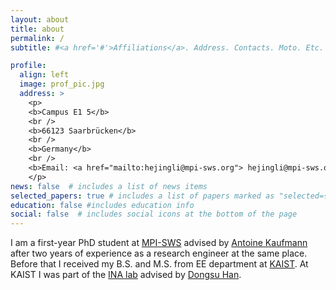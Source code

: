 ```yaml
---
layout: about
title: about
permalink: /
subtitle: #<a href='#'>Affiliations</a>. Address. Contacts. Moto. Etc.

profile:
  align: left
  image: prof_pic.jpg
  address: >
    <p>
    <b>Campus E1 5</b>
    <br />
    <b>66123 Saarbrücken</b>
    <br />
    <b>Germany</b>
    <br />
    <b>Email: <a href="mailto:hejingli@mpi-sws.org"> hejingli@mpi-sws.org</b>
    </p>
news: false  # includes a list of news items
selected_papers: true # includes a list of papers marked as "selected={true}"
education: false #includes education info
social: false  # includes social icons at the bottom of the page
---
```

I am a first-year PhD student at [MPI-SWS](https://www.mpi-sws.org/) advised by [Antoine Kaufmann](https://people.mpi-sws.org/~antoinek/index.html) after two years of experience as a research engineer at the same place. Before that I received my B.S. and M.S. from EE department at [KAIST](https://kaist.ac.kr/kr/). At KAIST I was part of the [INA lab](https://ina.kaist.ac.kr/new_home/) advised by [Dongsu Han](https://ina.kaist.ac.kr/~dongsuh/).  
